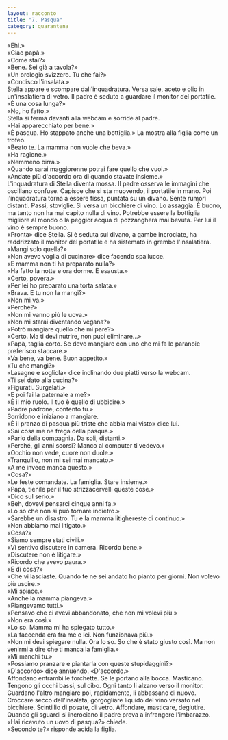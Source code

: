 ```yaml
---
layout: racconto
title: "7. Pasqua"
category: quarantena
---
```

«Ehi.»  
«Ciao papà.»  
«Come stai?»  
«Bene. Sei già a tavola?»  
«Un orologio svizzero. Tu che fai?»  
«Condisco l'insalata.»  
Stella appare e scompare dall'inquadratura. Versa sale, aceto e olio in un'insalatiera di vetro. Il padre è seduto a guardare il monitor del portatile.   
«È una cosa lunga?»  
«No, ho fatto.»  
Stella si ferma davanti alla webcam e sorride al padre.  
«Hai apparecchiato per bene.»   
«È pasqua. Ho stappato anche una bottiglia.» La mostra alla figlia come un trofeo.  
«Beato te. La mamma non vuole che beva.»  
«Ha ragione.»  
«Nemmeno birra.»  
«Quando sarai maggiorenne potrai fare quello che vuoi.»  
«Andate più d'accordo ora di quando stavate insieme.»  
L'inquadratura di Stella diventa mossa. Il padre osserva le immagini che oscillano confuse. Capisce che si sta muovendo, il portatile in mano. Poi l'inquadratura torna a essere fissa, puntata su un divano. Sente rumori distanti. Passi, stoviglie. Si versa un bicchiere di vino. Lo assaggia. È buono, ma tanto non ha mai capito nulla di vino. Potrebbe essere la bottiglia migliore al mondo o la peggior acqua di pozzanghera mai bevuta. Per lui il vino è sempre buono.  
«Pronta» dice Stella. Si è seduta sul divano, a gambe incrociate, ha raddrizzato il monitor del portatile e ha sistemato in grembo l'insalatiera.  
«Mangi solo quella?»  
«Non avevo voglia di cucinare» dice facendo spallucce.  
«E mamma non ti ha preparato nulla?»  
«Ha fatto la notte e ora dorme. È esausta.»  
«Certo, povera.»  
«Per lei ho preparato una torta salata.»  
«Brava. E tu non la mangi?»  
«Non mi va.»  
«Perché?»  
«Non mi vanno più le uova.»  
«Non mi starai diventando vegana?»  
«Potrò mangiare quello che mi pare?»  
«Certo. Ma ti devi nutrire, non puoi eliminare...»  
«Papà, taglia corto. Se devo mangiare con uno che mi fa le paranoie preferisco staccare.»  
«Va bene, va bene. Buon appetito.»  
«Tu che mangi?»  
«Lasagne e sogliola» dice inclinando due piatti verso la webcam.  
«Ti sei dato alla cucina?»  
«Figurati. Surgelati.»  
«E poi fai la paternale a me?»  
«È il mio ruolo. Il tuo è quello di ubbidire.»  
«Padre padrone, contento tu.»  
Sorridono e iniziano a mangiare.   
«È il pranzo di pasqua più triste che abbia mai visto» dice lui.  
«Sai cosa me ne frega della pasqua.»  
«Parlo della compagnia. Da soli, distanti.»  
«Perché, gli anni scorsi? Manco al computer ti vedevo.»  
«Occhio non vede, cuore non duole.»  
«Tranquillo, non mi sei mai mancato.»  
«A me invece manca questo.»  
«Cosa?»  
«Le feste comandate. La famiglia. Stare insieme.»  
«Papà, tienile per il tuo strizzacervelli queste cose.»  
«Dico sul serio.»  
«Beh, dovevi pensarci cinque anni fa.»  
«Lo so che non si può tornare indietro.»  
«Sarebbe un disastro. Tu e la mamma litighereste di continuo.»  
«Non abbiamo mai litigato.»  
«Cosa?»  
«Siamo sempre stati civili.»   
«Vi sentivo discutere in camera. Ricordo bene.»  
«Discutere non è litigare.»  
«Ricordo che avevo paura.»  
«E di cosa?»  
«Che vi lasciaste. Quando te ne sei andato ho pianto per giorni. Non volevo più uscire.»  
«Mi spiace.»  
«Anche la mamma piangeva.»  
«Piangevamo tutti.»  
«Pensavo che ci avevi abbandonato, che non mi volevi più.»  
«Non era così.»  
«Lo so. Mamma mi ha spiegato tutto.»  
«La faccenda era fra me e lei. Non funzionava più.»  
«Non mi devi spiegare nulla. Ora lo so. So che è stato giusto così. Ma non venirmi a dire che ti manca la famiglia.»  
«Mi manchi tu.»  
«Possiamo pranzare e piantarla con queste stupidaggini?»  
«D'accordo» dice annuendo. «D'accordo.»  
Affondano entrambi le forchette. Se le portano alla bocca. Masticano. Tengono gli occhi bassi, sul cibo. Ogni tanto li alzano verso il monitor. Guardano l'altro mangiare poi, rapidamente, li abbassano di nuovo. Croccare secco dell'insalata, gorgogliare liquido del vino versato nel bicchiere. Scintillio di posate, di vetro. Affondare, masticare, deglutire.  
Quando gli sguardi si incrociano il padre prova a infrangere l'imbarazzo.  
«Hai ricevuto un uovo di pasqua?» chiede.  
«Secondo te?» risponde acida la figlia.  
